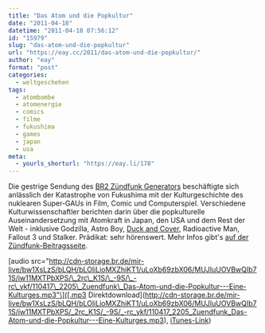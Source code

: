 ```yaml
---
title: "Das Atom und die Popkultur"
date: "2011-04-18"
datetime: "2011-04-18 07:56:12"
id: "15979"
slug: "das-atom-und-die-popkultur"
url: "https://eay.cc/2011/das-atom-und-die-popkultur/"
author: "eay"
format: "post"
categories:
  - weltgeschehen
tags:
  - atombombe
  - atomenergie
  - comics
  - filme
  - fukushima
  - games
  - japan
  - usa
meta:
  - yourls_shorturl: "https://eay.li/178"
---
```


Die gestrige Sendung des [BR2 Zündfunk Generators](http://www.br-online.de/bayern2/zuendfunk/index.xml) beschäftigte sich anlässlich der Katastrophe von Fukushima mit der Kulturgeschichte des nuklearen Super-GAUs in Film, Comic und Computerspiel. Verschiedene Kulturwissenschaftler berichten darin über die popkulturelle Auseinandersetzung mit Atomkraft in Japan, den USA und dem Rest der Welt - inklusive Godzilla, Astro Boy, [Duck and Cover](http://www.youtube.com/watch?v=C0K_LZDXp0I), Radioactive Man, Fallout 3 und Stalker. Prädikat: sehr hörenswert. Mehr Infos gibt's [auf der Zündfunk-Beitragsseite](http://www.br-online.de/bayern2/zuendfunk/zuendfunk-wochenende-generator-ID1302091651743.xml).

\[audio src="http://cdn-storage.br.de/mir-live/bw1XsLzS/bLQH/bLOliLioMXZhiKT1/uLoXb69zbX06/MUJIuUOVBwQIb71S/iw11MXTPbXPS/\_2rc\_K1S/\_-9S/\_-rc\_ykf/110417\_2205\_Zuendfunk\_Das-Atom-und-die-Popkultur---Eine-Kulturges.mp3"\]([.mp3 Direktdownload](http://cdn-storage.br.de/mir-live/bw1XsLzS/bLQH/bLOliLioMXZhiKT1/uLoXb69zbX06/MUJIuUOVBwQIb71S/iw11MXTPbXPS/_2rc_K1S/_-9S/_-rc_ykf/110417_2205_Zuendfunk_Das-Atom-und-die-Popkultur---Eine-Kulturges.mp3), [iTunes-Link](http://itunes.apple.com/podcast/zundfunk-generator-bayern-2/id295926032))
